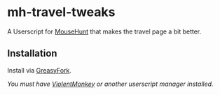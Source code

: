 # mh-travel-tweaks

A Userscript for [MouseHunt](https://mousehuntgame.com) that makes the travel page a bit better.

## Installation

Install via [GreasyFork](https://greasyfork.org/en/scripts/449491-mousehunt-no-sidebar).

*You must have [ViolentMonkey](https://violentmonkey.github.io/) or another userscript manager installed.*
